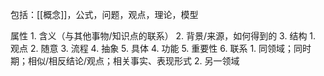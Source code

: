 包括：[[概念]]，公式，问题，观点，理论，模型

属性
	1. 含义（与其他事物/知识点的联系）
	2. 背景/来源，如何得到的
	3. 结构
		1. 观点
		2. 随意
		3. 流程
		4. 抽象
		5. 具体
	4. 功能
	5. 重要性
	6. 联系
		1. 同领域；同时期；相似/相反结论/观点；相关事实、表现形式
		2. 另一领域